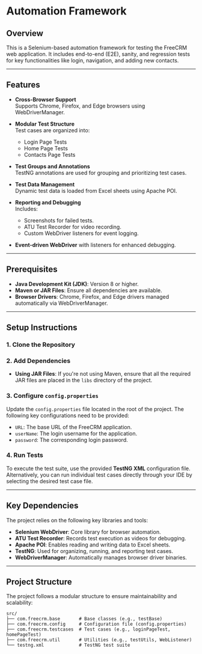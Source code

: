 # Automation Framework

## Overview
This is a Selenium-based automation framework for testing the FreeCRM web application. It includes end-to-end (E2E), sanity, and regression tests for key functionalities like login, navigation, and adding new contacts.

---

## Features
- **Cross-Browser Support**  
  Supports Chrome, Firefox, and Edge browsers using WebDriverManager.

- **Modular Test Structure**  
  Test cases are organized into:
  - Login Page Tests
  - Home Page Tests
  - Contacts Page Tests

- **Test Groups and Annotations**  
  TestNG annotations are used for grouping and prioritizing test cases.

- **Test Data Management**  
  Dynamic test data is loaded from Excel sheets using Apache POI.

- **Reporting and Debugging**  
  Includes:
  - Screenshots for failed tests.
  - ATU Test Recorder for video recording.
  - Custom WebDriver listeners for event logging.

- **Event-driven WebDriver** with listeners for enhanced debugging.

---

## Prerequisites

- **Java Development Kit (JDK)**: Version 8 or higher.
- **Maven or JAR Files**: Ensure all dependencies are available.
- **Browser Drivers**: Chrome, Firefox, and Edge drivers managed automatically via WebDriverManager.

---

## Setup Instructions

### 1. Clone the Repository

### 2. Add Dependencies

- **Using JAR Files**: If you're not using Maven, ensure that all the required JAR files are placed in the `libs` directory of the project.

### 3. Configure `config.properties`

Update the `config.properties` file located in the root of the project. The following key configurations need to be provided:

- `URL`: The base URL of the FreeCRM application.
- `userName`: The login username for the application.
- `password`: The corresponding login password.

### 4. Run Tests

To execute the test suite, use the provided **TestNG XML** configuration file.
Alternatively, you can run individual test cases directly through your IDE by selecting the desired test case file.

---

## Key Dependencies

The project relies on the following key libraries and tools:

- **Selenium WebDriver**: Core library for browser automation.
- **ATU Test Recorder**: Records test execution as videos for debugging.
- **Apache POI**: Enables reading and writing data to Excel sheets.
- **TestNG**: Used for organizing, running, and reporting test cases.
- **WebDriverManager**: Automatically manages browser driver binaries.

---

## Project Structure

The project follows a modular structure to ensure maintainability and scalability:
```
src/
├── com.freecrm.base       # Base classes (e.g., testBase)
├── com.freecrm.config     # Configuration file (config.properties)
├── com.freecrm.testcases  # Test cases (e.g., loginPageTest, homePageTest)
├── com.freecrm.util       # Utilities (e.g., testUtils, WebListener)
└── testng.xml             # TestNG test suite
```
